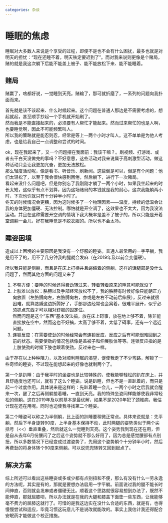 ```yaml
---
categories: 杂谈
---
```


# 睡眠的焦虑

睡眠对大多数人来说是个享受的过程，即便不是也不会有什么困扰，最多也就是对明天的担忧：“现在还睡不着，明天铁定要迟到了”。而对我来说则更像是个赌局，赌的就是我这次躺下后能不能盖上被子、能不能放松下来、能不能睡着。

## 赌局

赌赢了，啥都好说，一觉睡到天亮。赌输了，那可就折磨了，一系列的问题向我扑面而来。

首先就是该不该起来、什么时候起来。这个问题在普通人那边是不需要考虑的，想起就起，甚至顺手抄起一个手机就开始刷了。  
然而我是不能直接起来的，必须要有人帮忙才能起来。然而过来帮忙的也是人啊，也要睡觉啊，因此不可能频繁叫人。  
所以我的策略就是能忍则忍，经常是等上一两个小时才叫人。这不单单是为他人考虑，也是给我自己一点调整和尝试的时间。

ok，现在我起来了，又一个问题摆在我面前：我该干嘛？。刷视频、打游戏、或者去干白天没做完的事吗？不好意思，这些活动对我来说属于高刺激型活动，做这种活动只会让我更加亢奋，更加无法放松。  
那么轻度活动呢，像是看书、听音乐、刷新闻。这些倒是可以，但是有个问题：他们太轻松了，以至于我会很快感到困倦，然后躺下，进行下一次赌局。  
看起来没什么问题吧，但是你别忘了我刚刚才躺了一两个小时，如果我坐起来的时长太短，这似乎有点不划算，因为这场赌局的本钱就是我的耐心，这次我能躺两小时，下次也许就只有十分钟半小时了。  
冬天的时候情况会更糟，因为这时候多了一个物理因素——温度，持续的低温会让我的身体更加僵硬、无法控制。哪怕就是开空调了，这效果也不太大，因为我没法运动。并且在这种需要开空调的情境下我大概率是盖不了被子的，所以只能是开着空调躺一会儿，好在我睡觉是不脱衣服的。所以也不会太冷。

## 睡姿困境

造成以上困境的主要原因是我没有一个舒服的睡姿。普通人最常用的一字平躺，我是用不了的，用不了几分钟我的腿就会发麻（在2019年及以前会变僵硬）。

所以我只能是侧躺，而且是在床上打横并且蜷缩着的侧躺，这样的话腿部是没什么问题了，然而其他方面的问题又来了

1. 不够方便：要睡的时候还得费劲转过来，转着转着原来的睡意可能就没了
2. 上肢难以放松：胳膊以及手部经常放松不了，我的胳膊有时候好像只能朝正方向放置（左胳膊向左，右胳膊向右，亦或是左右不动前后伸展），反过来就很困难，就算胳膊这边折腾好了，手部那边经常也会窝着，很难平展开，似乎必须抓点东西才可以相对舒服的固定住。  
然而问题是这个“东西”基本没法搞，放在床上碍事，放在地上够不着，除非能直接放在空中，然而这也不好搞，太高了够不着，太低了碍事，还有一个远近问题。
3. 连锁反应：在需要使劲的时候经常会有连锁反应，反应之后有可能很难回到之前的状态。需要使劲的情况包括像是盖被子和伸展肢体等等。连锁反应指的是上肢使劲的时候下肢也跟着使劲，反过来也一样。

由于存在以上种种阻力，以及对顺利睡眠的渴望，促使我走了不少弯路，解锁了一些奇怪的睡姿，不过现在能想起来的好像也就剩两个了。

第一个是趴睡：由于我平时的坐姿也是比较特殊的，使我能够轻松的趴在床上，并且舒适度也还可以，就有了这么个睡姿。说是趴睡，但也不是一直趴着的，而只是起一个过度作用。具体说来是这样的：先趴着睡一会儿，一两个小时之后我就会醒来一次，醒了之后再侧躺接着睡，一直到天亮。我的特殊坐姿同样能够使我非常轻松的侧躺。这在2019年及以前基本是最优解，如果不是2020年犯了颈椎病，我估计现在还在用呢。同时也迫使我寻找第二个睡姿。

第二个睡姿可以称之为半侧躺，比上面的趴睡要稍微正常点。具体来说就是：先平躺，然后下半身旋转90度，上半身基本保持不动，此时两腿的姿势类似于两个尖括号（<<）垂直重叠，然后就这么一觉睡到天亮。这个姿势我到现在还在用，但是自从去年6月份腰闪了之后这个姿势就不那么好用了，因为总是感觉腰部有点别扭，所以多数情况下已经变成过渡姿势了，先用这个姿势躺个十分钟半小时，然后再费劲的将身体转个90度来侧躺。可以说兜兜转转又回到起点了。

## 解决方案

综上所述可以看出这些睡姿或多或少都有点别扭和不便，那么有没有什么一劳永逸的方法呢，其实是有的，那就是要想办法启用一字平躺。前面说过我的腿不能长时间伸直，否则就会发麻或者僵硬无比。顺着这个思路就很容易想到办法了，既然不能伸直，那就屈膝呗，所以办法就是在我的大腿和膝盖下面垫一些东西，让我能够毫不费力的屈膝这就行了。可惜的是我这边实在没什么合适的东西，就是有，也得慢慢尝试和适应，毕竟习惯这玩意儿不是说改就能改的。事实上我估计我还得配合安眠药才能做这个校正措施。
